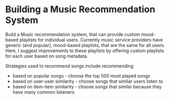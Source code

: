 # Building a Music Recommendation System
Build a Music recommendation system, that can provide custom mood-based playlists for 
individual users. Currently music service providers have generic (and popular), mood-based 
playlists, that are the same for all users. Here, I suggest improvements to these playlists
by offering custom playlists for each user based on song metadata.

Strategies used to recommend songs include recommending
- based on popular songs - choose the top 500 most played songs
- based on user-user similarity - choose songs that similar users listen to
- based on item-item similarity - choose songs that similar because they have many common listeners 
